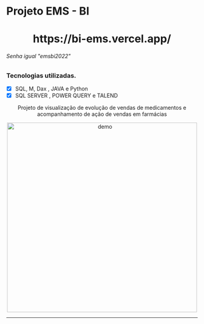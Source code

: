# Projeto EMS - BI
<h1 align="center">
https://bi-ems.vercel.app/
<h6 color="RED">Senha igual "emsbi2022"</h6>

</h1>

### Tecnologias utilizadas.
- [x] SQL, M, Dax , JAVA e Python
- [x] SQL SERVER , POWER QUERY e TALEND

<p align="center">Projeto de visualização de evolução de vendas de medicamentos e acompanhamento de ação de vendas em farmácias</p>
<div align="center">
  <img src="https://i.ibb.co/xMwxSCv/init.png" alt="demo" height="500">
</div>
<hr />